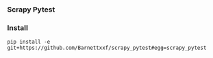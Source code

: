 ### Scrapy Pytest

### Install
`pip install -e git+https://github.com/Barnettxxf/scrapy_pytest#egg=scrapy_pytest`
